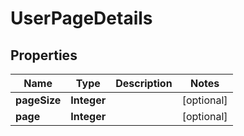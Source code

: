 

# UserPageDetails


## Properties

| Name | Type | Description | Notes |
|------------ | ------------- | ------------- | -------------|
|**pageSize** | **Integer** |  |  [optional] |
|**page** | **Integer** |  |  [optional] |




